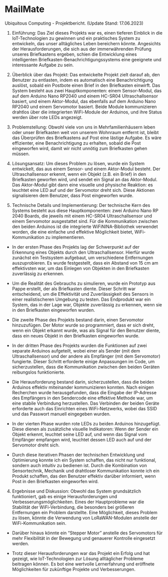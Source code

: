 # MailMate 
Ubiquitous Computing - Projektbericht. (Update Stand: 17.06.2023)
01. Einführung:
Das Ziel dieses Projekts war es, einen tieferen Einblick in die IoT-Technologien zu gewinnen und ein praktisches System zu entwickeln, das unser alltägliches Leben bereichern könnte. Angesichts der Herausforderungen, die sich aus der immerwährenden Prüfung unseres Briefkastens ergeben, schien die Entwicklung eines intelligenten Briefkasten-Benachrichtigungssystems eine geeignete und interessante Aufgabe zu sein.
02. Überblick über das Projekt: 
Das entwickelte Projekt zielt darauf ab, den Benutzer zu entlasten, indem es automatisch eine Benachrichtigung auslöst, sobald ein Postbote einen Brief in den Briefkasten einwirft. Das System besteht aus zwei Hauptkomponenten: einem Sensor-Modul, das auf dem Arduino Nano RP2040 und einem HC-SR04 Ultraschallsensor basiert, und einem Aktor-Modul, das ebenfalls auf dem Arduino Nano RP2040 und einem Servomotor basiert. Beide Module kommunizieren drahtlos über die integrierten WiFi-Module der Arduinos, und ihre Status werden über rote LEDs angezeigt.

03. Problemstellung: 
Obwohl viele von uns in Mehrfamilienhäusern leben oder unser Briefkasten weit von unserem Wohnraum entfernt ist, bleibt das Überprüfen des Briefkastens auf Post eine lästige Aufgabe. Es wäre effizienter, eine Benachrichtigung zu erhalten, sobald die Post eingeworfen wird, damit wir nicht unnötig zum Briefkasten gehen müssen.
04. Lösungsansatz: 
Um dieses Problem zu lösen, wurde ein System entwickelt, das aus einem Sensor- und einem Aktor-Modul besteht. Der Ultraschallsensor erkennt, wenn ein Objekt (z.B. ein Brief) in den Briefkasten geworfen wird, und sendet ein Signal an das Aktor-Modul. Das Aktor-Modul gibt dann eine visuelle und physische Reaktion: es leuchtet eine LED auf und der Servomotor dreht sich. Diese Aktionen signalisieren dem Benutzer, dass Post eingeworfen wurde.

05. Technische Details und Implementierung: 
Der technische Kern des Systems besteht aus diese Hauptkomponenten: zwei Arduino Nano RP 2040 Boards, die jeweils mit einem HC-SR04 Ultraschallsensor und einem Servomotor ausgestattet sind. Für die Kommunikation zwischen den beiden Arduinos ist die integrierte WiFiNINA-Bibliothek verwendet worden, die eine einfache und effektive Möglichkeit bietet, WiFi-Kommunikation zu implementieren.

- In der ersten Phase des Projekts lag der Schwerpunkt auf der Erkennung eines Objekts durch den Ultraschallsensor. Hierfür wurde zunächst ein Testsystem aufgebaut, um verschiedene Entfernungen auszuprobieren. Es wurde festgestellt, dass ein Abstand von 15 cm am effektivsten war, um das Einlegen von Objekten in den Briefkasten zuverlässig zu erkennen.

- Um die Realität des Gebrauchs zu simulieren, wurde ein Prototyp aus Pappe erstellt, der als Briefkasten diente. Dieser Schritt war entscheidend, um die Effektivität und Zuverlässigkeit des Sensors in einer realistischeren Umgebung zu testen. Das Endprodukt war ein System, das in der Lage war, Objekte zuverlässig zu erkennen, wenn sie in den Briefkasten eingeworfen wurden.

- Die zweite Phase des Projekts bestand darin, einen Servomotor hinzuzufügen. Der Motor wurde so programmiert, dass er sich dreht, wenn ein Objekt erkannt wurde, was als Signal für den Benutzer diente, dass ein neues Objekt in den Briefkasten eingeworfen wurde.

- In der dritten Phase des Projekts wurden die Funktionen auf zwei separate Arduinos aufgeteilt, wobei einer als Sender (mit dem Ultraschallsensor) und der andere als Empfänger (mit dem Servomotor) fungierte. Dieser Schritt erforderte einige Anpassungen im Code, um sicherzustellen, dass die Kommunikation zwischen den beiden Geräten reibungslos funktionierte.

- Die Herausforderung bestand darin, sicherzustellen, dass die beiden Arduinos effektiv miteinander kommunizieren konnten. Nach einigen Recherchen wurde herausgefunden, dass die Eingabe der IP-Adresse des Empfängers in den Sendercode eine effektive Methode war, um eine stabile Verbindung herzustellen. Das Verbinden der beiden Geräte erforderte auch das Einrichten eines WiFi-Netzwerks, wobei das SSID und das Passwort manuell eingegeben wurden.

- In der vierten Phase wurden rote LEDs zu beiden Arduinos hinzugefügt. Diese dienen als zusätzliche visuelle Indikatoren: Wenn der Sender ein Objekt erkennt, leuchtet seine LED auf, und wenn das Signal vom Empfänger empfangen wird, leuchtet dessen LED auch auf und der Servomotor dreht sich.

- Durch diese iterativen Phasen der technischen Entwicklung und Optimierung konnte ich ein System schaffen, das nicht nur funktional, sondern auch intuitiv zu bedienen ist. Durch die Kombination von Sensortechnik, Mechanik und drahtloser Kommunikation konnte ich ein Produkt schaffen, das den Benutzer effektiv darüber informiert, wenn Post in den Briefkasten eingeworfen wird.

04. Ergebnisse und Diskussion: 
Obwohl das System grundsätzlich funktioniert, gab es einige Herausforderungen und Verbesserungsmöglichkeiten. Eines der Hauptprobleme war die Stabilität der WiFi-Verbindung, die besonders bei größeren Entfernungen ein Problem darstellte. Eine Möglichkeit, dieses Problem zu lösen, könnte die Verwendung von LoRaWAN-Modulen anstelle der WiFi-Kommunikation sein.

- Darüber hinaus könnte ein “Stepper Motor” anstelle des Servomotors für mehr Flexibilität in der Bewegung und genauerer Kontrolle eingesetzt werden.

- Trotz dieser Herausforderungen war das Projekt ein Erfolg und hat gezeigt, wie IoT-Technologien zur Lösung alltäglicher Probleme beitragen können. Es bot eine wertvolle Lernerfahrung und eröffnete Möglichkeiten für zukünftige Projekte und Verbesserungen.
